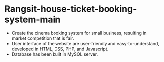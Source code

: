 # Rangsit-house-ticket-booking-system-main

- Create the cinema booking system for small business, resulting in market competition that is fair.
- User interface of the website are user-friendly and easy-to-understand, developed in HTML, CSS, PHP, and Javascript.
- Database has been built in MySQL server.
